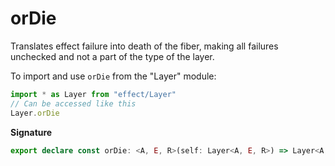# orDie

Translates effect failure into death of the fiber, making all failures
unchecked and not a part of the type of the layer.

To import and use `orDie` from the "Layer" module:

```ts
import * as Layer from "effect/Layer"
// Can be accessed like this
Layer.orDie
```

**Signature**

```ts
export declare const orDie: <A, E, R>(self: Layer<A, E, R>) => Layer<A, never, R>
```
